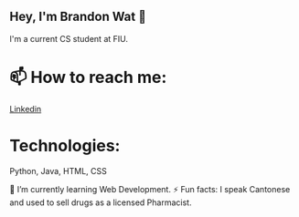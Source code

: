## Hey, I'm Brandon Wat 👋

I'm a current CS student at FIU.

# 📫 How to reach me:

[Linkedin](https://www.linkedin.com/in/brandonwat/)

# Technologies:

Python, Java, HTML, CSS

🌱 I’m currently learning Web Development.
⚡ Fun facts: I speak Cantonese and used to sell drugs as a licensed Pharmacist.
<!--
**bs-wat/bs-wat** is a ✨ _special_ ✨ repository because its `README.md` (this file) appears on your GitHub profile.

Here are some ideas to get you started:

- 🔭 I’m currently working on ...
- 🌱 I’m currently learning ...
- 👯 I’m looking to collaborate on ...
- 🤔 I’m looking for help with ...
- 💬 Ask me about ...
- 📫 How to reach me: ...
- 😄 Pronouns: ...
- ⚡ Fun fact: ...
-->
